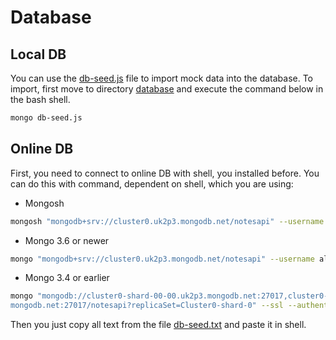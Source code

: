 # Database

## Local DB

You can use the [db-seed.js](db-seed.js) file to import mock data into the database. 
To import, first move to directory [database](.) and execute the command below in the bash shell.

```bash
mongo db-seed.js
```

## Online DB

First, you need to connect to online DB with shell, you installed before. 
You can do this with command, dependent on shell, which you are using:

* Mongosh

```bash
mongosh "mongodb+srv://cluster0.uk2p3.mongodb.net/notesapi" --username aljaz --password fYtiP7ao94Xve9ZA
```

* Mongo 3.6 or newer

```bash
mongo "mongodb+srv://cluster0.uk2p3.mongodb.net/notesapi" --username aljaz --password fYtiP7ao94Xve9ZA
```

* Mongo 3.4 or earlier

```bash
mongo "mongodb://cluster0-shard-00-00.uk2p3.mongodb.net:27017,cluster0-shard-00-01.uk2p3.mongodb.net:27017,cluster0-shard-00-02.uk2p3.
mongodb.net:27017/notesapi?replicaSet=Cluster0-shard-0" --ssl --authenticationDatabase admin --username aljaz --password fYtiP7ao94Xve9ZA
```

Then you just copy all text from the file [db-seed.txt](db-seed.txt) and paste it in shell.